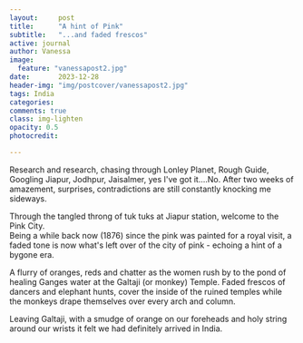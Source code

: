```yaml
---
layout:     post
title:      "A hint of Pink"
subtitle:   "...and faded frescos"
active: journal
author: Vanessa
image:
  feature: "vanessapost2.jpg"
date:       2023-12-28 
header-img: "img/postcover/vanessapost2.jpg"
tags: India
categories: 
comments: true
class: img-lighten 
opacity: 0.5
photocredit:

---
```


Research and research, chasing through Lonley Planet, Rough Guide, 
Googling Jiapur, Jodhpur, Jaisalmer, yes I've got it....No. After two weeks
of amazement, surprises, contradictions are still constantly knocking 
me sideways. 

Through the tangled throng of tuk tuks at Jiapur station, welcome to the Pink City.  
Being a while back now (1876) since the pink was painted for a royal visit, a faded tone is now what's left over of the city of pink -  echoing a hint of a bygone era.

A flurry of oranges, reds and chatter as the women rush by to the pond of healing Ganges water at the Galtaji (or monkey) Temple. Faded frescos of dancers and elephant hunts, cover the inside of the ruined temples while the monkeys drape themselves over every arch and column. 

Leaving Galtaji, with a smudge of orange on our foreheads and holy string around our wrists it felt we had definitely arrived in India.







